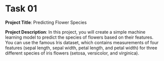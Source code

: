 # Task 01

**Project Title**: Predicting Flower Species

**Project Description**: In this project, you will create a simple machine learning model to
predict the species of flowers based on their features. You can use the famous Iris
dataset, which contains measurements of four features (sepal length, sepal width, petal
length, and petal width) for three different species of iris flowers (setosa, versicolor, and
virginica).
